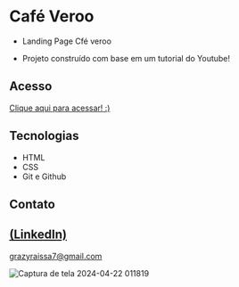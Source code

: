# Café Veroo
 
 -  Landing Page Cfé veroo

 - Projeto construído com base em um tutorial do Youtube!

## Acesso
 [Clique aqui para acessar! :)](https://landing-page-caf-veroo.vercel.app/)

## Tecnologias

- HTML
- CSS
- Git e Github

## Contato
[(LinkedIn)](https://www.linkedin.com/in/grazielly-raissa-pereira-b511342b6?utm_source=share&utm_campaign=share_via&utm_content=profile&utm_medium=android_app)
-----
grazyraissa7@gmail.com

![Captura de tela 2024-04-22 011819](https://github.com/GraziellyRaissa1/Landing-Page-Caf-Veroo/assets/147439694/2fa871c3-7fb0-43ff-bbc9-0958ddf97264)
